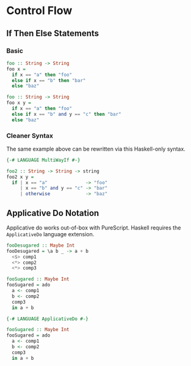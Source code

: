 # Control Flow

## If Then Else Statements

### Basic

```purescript
foo :: String -> String
foo x =
  if x == "a" then "foo"
  else if x == "b" then "bar"
  else "baz"
```

```haskell
foo :: String -> String
foo x y =
  if x == "a" then "foo"
  else if x == "b" and y == "c" then "bar"
  else "baz"
```

### Cleaner Syntax

The same example above can be rewritten via this Haskell-only syntax.

```haskell
{-# LANGUAGE MultiWayIf #-}

foo2 :: String -> String -> string
foo2 x y =
  if | x == "a"              -> "foo"
     | x == "b" and y == "c" -> "bar"
     | otherwise             -> "baz"
```

## Applicative Do Notation

Applicative do works out-of-box with PureScript. Haskell requires the `ApplicativeDo` language extension.

```purescript
fooDesugared :: Maybe Int
fooDesugared = \a b _ -> a + b
  <$> comp1
  <*> comp2
  <*> comp3

fooSugared :: Maybe Int
fooSugared = ado
  a <- comp1
  b <- comp2
  comp3
  in a + b
```

```purescript
{-# LANGUAGE ApplicativeDo #-}

fooSugared :: Maybe Int
fooSugared = ado
  a <- comp1
  b <- comp2
  comp3
  in a + b
```
